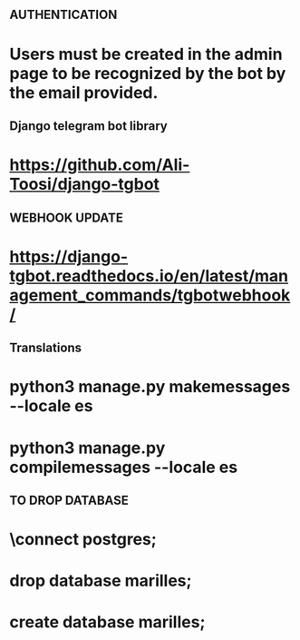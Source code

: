 ## AUTHENTICATION

# Users must be created in the admin page to be recognized by the bot by the email provided.

## Django telegram bot library

# https://github.com/Ali-Toosi/django-tgbot

## WEBHOOK UPDATE

# https://django-tgbot.readthedocs.io/en/latest/management_commands/tgbotwebhook/

## Translations

# python3 manage.py makemessages --locale es
# python3 manage.py compilemessages --locale es

## TO DROP DATABASE

# \connect postgres;
# drop database marilles;
# create database marilles;
